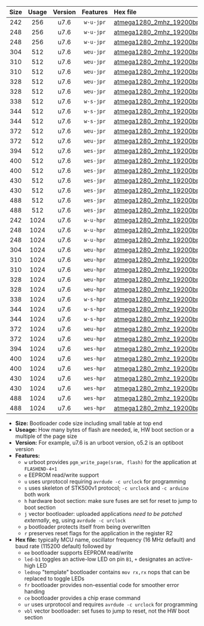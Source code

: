 |Size|Usage|Version|Features|Hex file|
|:-:|:-:|:-:|:-:|:--|
|242|256|u7.6|`w-u-jpr`|[atmega1280_2mhz_19200bps_ur_vbl.hex](https://raw.githubusercontent.com/stefanrueger/urboot/main//atmega1280_2mhz_19200bps_ur_vbl.hex)|
|248|256|u7.6|`w-u-jpr`|[atmega1280_2mhz_19200bps_led+b7_ur_vbl.hex](https://raw.githubusercontent.com/stefanrueger/urboot/main//atmega1280_2mhz_19200bps_led+b7_ur_vbl.hex)|
|248|256|u7.6|`w-u-jpr`|[atmega1280_2mhz_19200bps_lednop_ur_vbl.hex](https://raw.githubusercontent.com/stefanrueger/urboot/main//atmega1280_2mhz_19200bps_lednop_ur_vbl.hex)|
|304|512|u7.6|`weu-jpr`|[atmega1280_2mhz_19200bps_ee_ur_vbl.hex](https://raw.githubusercontent.com/stefanrueger/urboot/main//atmega1280_2mhz_19200bps_ee_ur_vbl.hex)|
|310|512|u7.6|`weu-jpr`|[atmega1280_2mhz_19200bps_ee_led+b7_ur_vbl.hex](https://raw.githubusercontent.com/stefanrueger/urboot/main//atmega1280_2mhz_19200bps_ee_led+b7_ur_vbl.hex)|
|310|512|u7.6|`weu-jpr`|[atmega1280_2mhz_19200bps_ee_lednop_ur_vbl.hex](https://raw.githubusercontent.com/stefanrueger/urboot/main//atmega1280_2mhz_19200bps_ee_lednop_ur_vbl.hex)|
|328|512|u7.6|`weu-jpr`|[atmega1280_2mhz_19200bps_ee_led+b7_fr_ur_vbl.hex](https://raw.githubusercontent.com/stefanrueger/urboot/main//atmega1280_2mhz_19200bps_ee_led+b7_fr_ur_vbl.hex)|
|328|512|u7.6|`weu-jpr`|[atmega1280_2mhz_19200bps_ee_lednop_fr_ur_vbl.hex](https://raw.githubusercontent.com/stefanrueger/urboot/main//atmega1280_2mhz_19200bps_ee_lednop_fr_ur_vbl.hex)|
|338|512|u7.6|`w-s-jpr`|[atmega1280_2mhz_19200bps_vbl.hex](https://raw.githubusercontent.com/stefanrueger/urboot/main//atmega1280_2mhz_19200bps_vbl.hex)|
|344|512|u7.6|`w-s-jpr`|[atmega1280_2mhz_19200bps_led+b7_vbl.hex](https://raw.githubusercontent.com/stefanrueger/urboot/main//atmega1280_2mhz_19200bps_led+b7_vbl.hex)|
|344|512|u7.6|`w-s-jpr`|[atmega1280_2mhz_19200bps_lednop_vbl.hex](https://raw.githubusercontent.com/stefanrueger/urboot/main//atmega1280_2mhz_19200bps_lednop_vbl.hex)|
|372|512|u7.6|`weu-jpr`|[atmega1280_2mhz_19200bps_ee_led+b7_fr_ce_ur_vbl.hex](https://raw.githubusercontent.com/stefanrueger/urboot/main//atmega1280_2mhz_19200bps_ee_led+b7_fr_ce_ur_vbl.hex)|
|372|512|u7.6|`weu-jpr`|[atmega1280_2mhz_19200bps_ee_lednop_fr_ce_ur_vbl.hex](https://raw.githubusercontent.com/stefanrueger/urboot/main//atmega1280_2mhz_19200bps_ee_lednop_fr_ce_ur_vbl.hex)|
|394|512|u7.6|`wes-jpr`|[atmega1280_2mhz_19200bps_ee_vbl.hex](https://raw.githubusercontent.com/stefanrueger/urboot/main//atmega1280_2mhz_19200bps_ee_vbl.hex)|
|400|512|u7.6|`wes-jpr`|[atmega1280_2mhz_19200bps_ee_led+b7_vbl.hex](https://raw.githubusercontent.com/stefanrueger/urboot/main//atmega1280_2mhz_19200bps_ee_led+b7_vbl.hex)|
|400|512|u7.6|`wes-jpr`|[atmega1280_2mhz_19200bps_ee_lednop_vbl.hex](https://raw.githubusercontent.com/stefanrueger/urboot/main//atmega1280_2mhz_19200bps_ee_lednop_vbl.hex)|
|430|512|u7.6|`wes-jpr`|[atmega1280_2mhz_19200bps_ee_led+b7_fr_vbl.hex](https://raw.githubusercontent.com/stefanrueger/urboot/main//atmega1280_2mhz_19200bps_ee_led+b7_fr_vbl.hex)|
|430|512|u7.6|`wes-jpr`|[atmega1280_2mhz_19200bps_ee_lednop_fr_vbl.hex](https://raw.githubusercontent.com/stefanrueger/urboot/main//atmega1280_2mhz_19200bps_ee_lednop_fr_vbl.hex)|
|488|512|u7.6|`wes-jpr`|[atmega1280_2mhz_19200bps_ee_led+b7_fr_ce_vbl.hex](https://raw.githubusercontent.com/stefanrueger/urboot/main//atmega1280_2mhz_19200bps_ee_led+b7_fr_ce_vbl.hex)|
|488|512|u7.6|`wes-jpr`|[atmega1280_2mhz_19200bps_ee_lednop_fr_ce_vbl.hex](https://raw.githubusercontent.com/stefanrueger/urboot/main//atmega1280_2mhz_19200bps_ee_lednop_fr_ce_vbl.hex)|
|242|1024|u7.6|`w-u-hpr`|[atmega1280_2mhz_19200bps_ur.hex](https://raw.githubusercontent.com/stefanrueger/urboot/main//atmega1280_2mhz_19200bps_ur.hex)|
|248|1024|u7.6|`w-u-hpr`|[atmega1280_2mhz_19200bps_led+b7_ur.hex](https://raw.githubusercontent.com/stefanrueger/urboot/main//atmega1280_2mhz_19200bps_led+b7_ur.hex)|
|248|1024|u7.6|`w-u-hpr`|[atmega1280_2mhz_19200bps_lednop_ur.hex](https://raw.githubusercontent.com/stefanrueger/urboot/main//atmega1280_2mhz_19200bps_lednop_ur.hex)|
|304|1024|u7.6|`weu-hpr`|[atmega1280_2mhz_19200bps_ee_ur.hex](https://raw.githubusercontent.com/stefanrueger/urboot/main//atmega1280_2mhz_19200bps_ee_ur.hex)|
|310|1024|u7.6|`weu-hpr`|[atmega1280_2mhz_19200bps_ee_led+b7_ur.hex](https://raw.githubusercontent.com/stefanrueger/urboot/main//atmega1280_2mhz_19200bps_ee_led+b7_ur.hex)|
|310|1024|u7.6|`weu-hpr`|[atmega1280_2mhz_19200bps_ee_lednop_ur.hex](https://raw.githubusercontent.com/stefanrueger/urboot/main//atmega1280_2mhz_19200bps_ee_lednop_ur.hex)|
|328|1024|u7.6|`weu-hpr`|[atmega1280_2mhz_19200bps_ee_led+b7_fr_ur.hex](https://raw.githubusercontent.com/stefanrueger/urboot/main//atmega1280_2mhz_19200bps_ee_led+b7_fr_ur.hex)|
|328|1024|u7.6|`weu-hpr`|[atmega1280_2mhz_19200bps_ee_lednop_fr_ur.hex](https://raw.githubusercontent.com/stefanrueger/urboot/main//atmega1280_2mhz_19200bps_ee_lednop_fr_ur.hex)|
|338|1024|u7.6|`w-s-hpr`|[atmega1280_2mhz_19200bps.hex](https://raw.githubusercontent.com/stefanrueger/urboot/main//atmega1280_2mhz_19200bps.hex)|
|344|1024|u7.6|`w-s-hpr`|[atmega1280_2mhz_19200bps_led+b7.hex](https://raw.githubusercontent.com/stefanrueger/urboot/main//atmega1280_2mhz_19200bps_led+b7.hex)|
|344|1024|u7.6|`w-s-hpr`|[atmega1280_2mhz_19200bps_lednop.hex](https://raw.githubusercontent.com/stefanrueger/urboot/main//atmega1280_2mhz_19200bps_lednop.hex)|
|372|1024|u7.6|`weu-hpr`|[atmega1280_2mhz_19200bps_ee_led+b7_fr_ce_ur.hex](https://raw.githubusercontent.com/stefanrueger/urboot/main//atmega1280_2mhz_19200bps_ee_led+b7_fr_ce_ur.hex)|
|372|1024|u7.6|`weu-hpr`|[atmega1280_2mhz_19200bps_ee_lednop_fr_ce_ur.hex](https://raw.githubusercontent.com/stefanrueger/urboot/main//atmega1280_2mhz_19200bps_ee_lednop_fr_ce_ur.hex)|
|394|1024|u7.6|`wes-hpr`|[atmega1280_2mhz_19200bps_ee.hex](https://raw.githubusercontent.com/stefanrueger/urboot/main//atmega1280_2mhz_19200bps_ee.hex)|
|400|1024|u7.6|`wes-hpr`|[atmega1280_2mhz_19200bps_ee_led+b7.hex](https://raw.githubusercontent.com/stefanrueger/urboot/main//atmega1280_2mhz_19200bps_ee_led+b7.hex)|
|400|1024|u7.6|`wes-hpr`|[atmega1280_2mhz_19200bps_ee_lednop.hex](https://raw.githubusercontent.com/stefanrueger/urboot/main//atmega1280_2mhz_19200bps_ee_lednop.hex)|
|430|1024|u7.6|`wes-hpr`|[atmega1280_2mhz_19200bps_ee_led+b7_fr.hex](https://raw.githubusercontent.com/stefanrueger/urboot/main//atmega1280_2mhz_19200bps_ee_led+b7_fr.hex)|
|430|1024|u7.6|`wes-hpr`|[atmega1280_2mhz_19200bps_ee_lednop_fr.hex](https://raw.githubusercontent.com/stefanrueger/urboot/main//atmega1280_2mhz_19200bps_ee_lednop_fr.hex)|
|488|1024|u7.6|`wes-hpr`|[atmega1280_2mhz_19200bps_ee_led+b7_fr_ce.hex](https://raw.githubusercontent.com/stefanrueger/urboot/main//atmega1280_2mhz_19200bps_ee_led+b7_fr_ce.hex)|
|488|1024|u7.6|`wes-hpr`|[atmega1280_2mhz_19200bps_ee_lednop_fr_ce.hex](https://raw.githubusercontent.com/stefanrueger/urboot/main//atmega1280_2mhz_19200bps_ee_lednop_fr_ce.hex)|

- **Size:** Bootloader code size including small table at top end
- **Useage:** How many bytes of flash are needed, ie, HW boot section or a multiple of the page size
- **Version:** For example, u7.6 is an urboot version, o5.2 is an optiboot version
- **Features:**
  + `w` urboot provides `pgm_write_page(sram, flash)` for the application at `FLASHEND-4+1`
  + `e` EEPROM read/write support
  + `u` uses urprotocol requiring `avrdude -c urclock` for programming
  + `s` uses skeleton of STK500v1 protocol; `-c urclock` and `-c arduino` both work
  + `h` hardware boot section: make sure fuses are set for reset to jump to boot section
  + `j` vector bootloader: uploaded applications *need to be patched externally*, eg, using `avrdude -c urclock`
  + `p` bootloader protects itself from being overwritten
  + `r` preserves reset flags for the application in the register R2
- **Hex file:** typically MCU name, oscillator frequency (16 MHz default) and baud rate (115200 default) followed by
  + `ee` bootloader supports EEPROM read/write
  + `led-b1` toggles an active-low LED on pin `B1`, `+` designates an active-high LED
  + `lednop` "template" bootloader contains `mov rx,rx` nops that can be replaced to toggle LEDs
  + `fr` bootloader provides non-essential code for smoother error handing
  + `ce` bootloader provides a chip erase command
  + `ur` uses urprotocol and requires `avrdude -c urclock` for programming
  + `vbl` vector bootloader: set fuses to jump to reset, not the HW boot section
